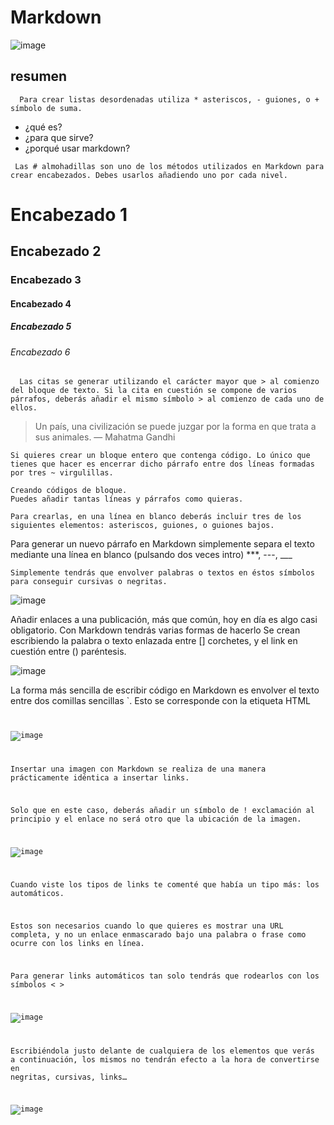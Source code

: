 # Markdown
![image](https://github.com/user-attachments/assets/2cc51e2d-1e99-4250-b1df-3e33e988ba09)

## resumen
 ~~~
   Para crear listas desordenadas utiliza * asteriscos, - guiones, o + símbolo de suma.
  ~~~
- ¿qué es?
- ¿para que sirve?
- ¿porqué usar markdown?
 ~~~
  Las # almohadillas son uno de los métodos utilizados en Markdown para crear encabezados. Debes usarlos añadiendo uno por cada nivel.
~~~
  # Encabezado 1
## Encabezado 2
### Encabezado 3
#### Encabezado 4
##### Encabezado 5
###### Encabezado 6
~~~
  Las citas se generar utilizando el carácter mayor que > al comienzo del bloque de texto. Si la cita en cuestión se compone de varios párrafos, deberás añadir el mismo símbolo > al comienzo de cada uno de ellos.
~~~
> Un país, una civilización se puede juzgar por la forma en que trata a sus animales.  — Mahatma Gandhi

~~~
Si quieres crear un bloque entero que contenga código. Lo único que tienes que hacer es encerrar dicho párrafo entre dos líneas formadas por tres ~ virgulillas.
~~~
~~~
Creando códigos de bloque.
Puedes añadir tantas líneas y párrafos como quieras.  
~~~
~~~
Para crearlas, en una línea en blanco deberás incluir tres de los siguientes elementos: asteriscos, guiones, o guiones bajos.
~~~
Para generar un nuevo párrafo en Markdown simplemente separa el texto mediante una línea en blanco (pulsando dos veces intro)
***, ---, ___
~~~
Simplemente tendrás que envolver palabras o textos en éstos símbolos para conseguir cursivas o negritas.
~~~
![image](https://github.com/user-attachments/assets/980ecb5b-5690-4d86-81b5-63acf456e470)

Añadir enlaces a una publicación, más que común, hoy en día es algo casi obligatorio. Con Markdown tendrás varias formas de hacerlo
Se crean escribiendo la palabra o texto enlazada entre [] corchetes, y el link en cuestión entre () paréntesis.

![image](https://github.com/user-attachments/assets/d9d7ba40-4bdb-4243-8e77-c9b4d5365e80)

La forma más sencilla de escribir código en Markdown es envolver el texto entre dos comillas sencillas `. Esto se corresponde con la etiqueta HTML <code>

![image](https://github.com/user-attachments/assets/b28a7803-8bdf-4f15-9a5b-82d834c346df)

Insertar una imagen con Markdown se realiza de una manera prácticamente idéntica a insertar links.

Solo que en este caso, deberás añadir un símbolo de ! exclamación al principio y el enlace no será otro que la ubicación de la imagen.

![image](https://github.com/user-attachments/assets/93b4de87-52c7-4122-8d87-43d65d13c05c)

Cuando viste los tipos de links te comenté que había un tipo más: los automáticos.

Estos son necesarios cuando lo que quieres es mostrar una URL completa, y no un enlace enmascarado bajo una palabra o frase como ocurre con los links en línea.

Para generar links automáticos tan solo tendrás que rodearlos con los símbolos < >

![image](https://github.com/user-attachments/assets/782baf01-a155-4bff-aa8c-e93f7ebf47fc)

Escribiéndola justo delante de cualquiera de los elementos que verás a continuación, los mismos no tendrán efecto a la hora de convertirse en negritas, cursivas, links…

![image](https://github.com/user-attachments/assets/561851bd-36e6-45bb-8509-e617f10f167a)







